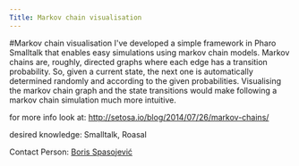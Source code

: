 ```yaml
---
Title: Markov chain visualisation
---
```

#Markov chain visualisation
I've developed a simple framework in Pharo Smalltalk that enables easy simulations using markov chain models. Markov chains are, roughly, directed graphs where each edge has a transition probability. So, given a current state, the next one is automatically determined randomly and according to the given probabilities. Visualising the markov chain graph and the state transitions would make following a markov chain simulation much more intuitive. 

for more info look at: http://setosa.io/blog/2014/07/26/markov-chains/

desired knowledge: Smalltalk, Roasal

Contact Person: [Boris Spasojević](%base_url%/staff/Boris-Spasojevic)
